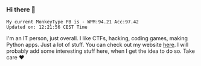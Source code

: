 ### Hi there 👋
<!-- PB START -->
```
My current MonkeyType PB is - WPM:94.21 Acc:97.42
Updated on: 12:21:56 CEST Time
```
<!-- PB END -->
I'm an IT person, just overall. I like CTFs, hacking, coding games, making Python apps. Just a lot of stuff.
You can check out my website [here](https://skill3472.github.io/).
I will probably add some interesting stuff here, when I get the idea to do so. Take care ❤️

